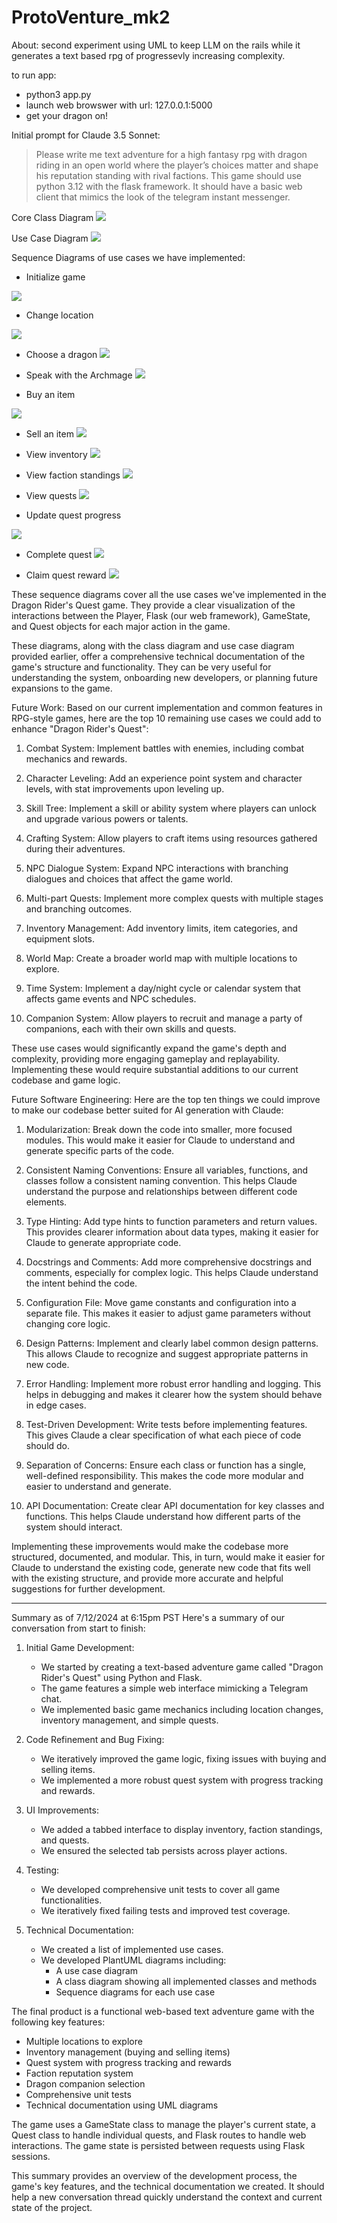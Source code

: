 # ProtoVenture_mk2

About:
second experiment using UML to keep LLM on the rails while it generates a text based rpg of progressevly increasing complexity.

to run app:

- python3 app.py
- launch web browswer with url: 127.0.0.1:5000
- get your dragon on!

Initial prompt for Claude 3.5 Sonnet:
> Please write me text adventure for a high fantasy rpg with dragon riding in an open world where the player’s choices matter and shape his reputation standing with rival factions.  This game should use python 3.12 with the flask framework.  It should have a basic web client that mimics the look of the telegram instant messenger.​​​​​​​​​​​​​​​​


Core Class Diagram
<img src="https://www.plantuml.com/plantuml/svg/bP91ZzGm38Nl_HNMd6OM5ebhJtk2CuBxADjufc6JkCJE8eJuxoHnfochvR2NL7f-TZ-_v8759Cd13vCtpF3P1FmgHX1-3m3lF4r67CKHM9ABrwebNBAigdMJLCqcS_tNvU8pHg7qgvi2Cfihxbq_Ch9mjnXhpqqxjdE4B_LpggMyM2EerVEIw9gGMMtdQC8szZsOG3cMNXUrispcmjgOyAT9zfMsvXGwLvBZgHDT4WKLhH6ZUYblEGr_1erEKJMs_U0M3_AKtF8oINhyZfEuPsoiLRdjjGaJXSMZe1tXaSYZYLNLBJgaPjDJsIVmfhrqYRxJft8-wKw9ik0nPRzBEg3CP0kjT-ijfHoFfzhV7zBXum7kxk_XS7TOn-lK8dNJ29cHXo6I82HtdGNeqklZ-Ehr3m3VPiSh1nZF1DECqnE3ku3C2CqFnR85MNfCjD0U1JUFfbaxNBL-6B3KAyWB7ANVKFu3eLMTVBEqFp9AyNOG40996M-essi07RRZUC1eS_1_0G00">


Use Case Diagram
<img src="https://www.plantuml.com/plantuml/svg/TP7BJiCm44Nt_efHDwnQaVIDggXGDknugEn7yTInSEnWEvI2-7UIDfRYLbr5TywnHxbUEu_MrwLYYdOUl04hHU61IqkvbqOppBsnyApmG9QnTefQA8B1eqLXDBnAJlR6mKjDpW_Wbm7KZd9qZVAafPUev0-1m986W0wscwIlR0hKWa2P7DjrdPB6YZ7D5u6t6uCoxYjl5U47xAKluDxcHOaYB9lqjOVw0AX1UYexF8rk8QNE-ApFtoNjGUelqjxOGsVCBumT7fi3vr5pgONhpCM5-Tbs5l2oZxSLHqyd0IfhX2KNnEGsQiUKbQBW1YNkMA4ikxiixT7oeANiZx7Jsy9mcBMZEAPn7CTn4iTf76TndCTn4SSbQyx3Q9GTVn3kOBMIEbSrfonhqEmw6bz7awke6GMM71bzUzByX9A0qhDZwqQfI_KF">


Sequence Diagrams of use cases we have implemented:

- Initialize game
<img src="https://www.plantuml.com/plantuml/svg/HOzH2i8m44J_SugvG2_G3wae-kE7L3p0aYuIJ3SbkqMylJ65z6k6sSSCEwXHjdMEZhobZ7kaBsUt2Re3Bf7qtUFeFQlYHJFZETvSZV_tQqaUHiOzJfcBGlYpfwuvT7lRoBPcGP1WWIAqagro6-zn3heKsx0wNbcGJ4YBXIJg1fQfFF03">

- Change location
<img src="https://www.plantuml.com/plantuml/svg/TP31IiSm3CRlVOeSzV1_WHraekXL5CyZfXahTarjKiItjzjmSuAd5FBxll9BhuR5wXmTaac1fuXVNDmsu7833n7rlOExIKGP4dz2548BajowMfX7dFd5qBY3N8HOTQ190l5LuuSV_jhjt9_GQ_PjxiN_ShVUxz15CrCO0y57PJK88s3ECH2-HVxTS3WyizMIeAw_UT1rZyc3vALH3w5DluFxeBazJzgdHC_9j-Dz0m00">
  
- Choose a dragon
  <img src="https://www.plantuml.com/plantuml/svg/VPB1pjCm48JlVefLJkN02-I02gr0N12qubmjzj1OTUpWNOFozeJ4f57XxscjP3xlxdZseforzC6mrPJfS-0HsIo5Nh-Xzu7brjAXIqb0JQrCBlCrnORIe3v5Cyl-w3zmZxEoegKX9mkHY-sIjzZzmxuog_Y1F7ImD_BVgvAyqASKOJZeTFZxTRfN46c46YAYbouxSNIf3oC90gnM-YdoTN1JhKfYrUo_5SLJvcEq6IoWuqATl4CMoXYAilh_TVnI8DfIcRjTXfok6IAxvbsAZdvvxRPU4T42tCcxJpRrGu32RMKFDa1BZlHZ_YVAMiGWtEVbaC5khAu-NVKCfHuYV0KrRolNyS_Dsnf4PpRycgGwHrtQpPDWZK_DNqj7ByDqf0mfGIcjKLZ2PFQ8hlJXDm00">
  
- Speak with the Archmage
  <img src="https://www.plantuml.com/plantuml/svg/TP31IWCn48Rl-nH3J_NW2-n1AXMBeA3s0SgO_Us6PfCuCr5yUxTPjhQ2fmJo_VDFlfKQYvKXDEmi2Jq7_eOqqq7NDtGVM0yjhVkK5BJOPl21lhprP3teLbm_y1uBIjbyYat5ZxaD3zWQ6rhAaXnKTwvFtc7vxuohvXJwC-4XEW4hw6daQ5Dyw4YGYt4jlOYz5AYrL7B7XjtOlHUeBXUFO8dqnkeTQKO8EXPM-2orxk4EvD_9fI476BePkLpe5LOaqaTzKsChUhx5xEq4Jjjq5SMlf4bpItTUytWbWPPWb8xzyHEYzN-JgbbJiqBioX1-0000">
  
- Buy an item
<img src="https://www.plantuml.com/plantuml/svg/TP7DJiCm48JlVefLJ-s15yW15O7WXCIFE5TBFKsZsjxWNIFozk0GKaMebyJoV9uTZxTgdAt4u7Xlakafy83iVdzqTKttWVNKqErHH44cz5u6wWpHZKf57ZZYrTZGL75NnNNzRDoiBB3gXls9kWCXIMcFr4hm5-6ttjVDBdqYcUJX8dZZFQqUMGsPv42MsMD57mLgTLOI8tnrQhfqUAv0GsKSi-kpj1cgwtzE6pUIvoFdQ-mbzW46_uSiWxt0IavJ4ZMsieWmjpo1KnG_efXxdjwceRjE-v_bZCtD42TF4QhSmcsHV8dX6m00">
  
- Sell an item
  <img src="https://www.plantuml.com/plantuml/svg/ZLBBJkim4DtxAqPTzIxk3sI1Ya0W5aX0nReQwjCIrOw3PrBHlyTsghXLnIEAuiXp7iVZMOXorC4xmsiDaPuS7n3DkD3_AxfpBBk6Rjv349064ZX7hSARKigOU_POAYkQKbtbwZn__fcfT8vBUbZlgDqK9MgxzExHfGG7mqxf8U_odbl7Rmw6qlETqcjlqrhvD8_mOGyg0NwaNbjBs-0iQQZyNncpHnP5fB0XZMmneuy1elamNL32PoigbohF6TJGKEAk-XYs4IBp2xKIUKHNMktNElZUGM5FOUSXNw13x8wf9EqDOk04fQivunyxkuGIOWoHF4Hu2uFEdjve7O_HydWuMqnHvsESfePkM-dJxmIhTyQTdKmMoMNmxWi0">
  
- View inventory
  <img src="https://www.plantuml.com/plantuml/svg/NSv12i8m50JGVKun5-W5if0knE9Ex0c-xIoAQPHaAlJsHWifTFK_p6EODikIbZau6_HAk0LRcTnsq9nm2PQV7Zq31-4QFup5hP0zt3_xeSvczZBHewCmLJMQpDKKpLvufvOKZxGsRWCypbD-btTthcKSozul">
  
- View faction standings
  <img src="https://www.plantuml.com/plantuml/svg/POun3i8m40Hxls8_a0-aG2bGqYBoWYC-a8NZHETrmUyn2Ge5rPsqeztfCiLOvkXaucAuH7cfkVsWEQ6FafyjHeqw4Nsbmf90kRaj-I23p3fIg2q69KpNGjamBnHtn6X-VLTbiVJ77fsxG8jpo6jzSVyELztaGtfarsdorViD">
  
- View quests
  <img src="https://www.plantuml.com/plantuml/svg/JSv13e9030NG_PpYNu0Bi30iZ6nLJb2XCSHXmFQFYRSNdIYkskI__BPnYZ5FCKZFsN2CybGBPQ3QuH35RpKwZTeJfwnE1-KIFi5Rj39fHw7MQ9Mu5p889VmYL5lLMPaj_RkjgzojiHzzMLT8p_6XNojfm6BprTGzD9g6zUyN">
  
- Update quest progress
<img src="https://www.plantuml.com/plantuml/svg/VP6zJiD048JxUuef4mb2dm950a4RGDJHujk4K-x7xEs1ylROFlm31TNQsc-qCtExh2HQWZVKQ1BiFLrOJ1suliM3ftpUOizoJ1BGKIv5h7XpsbpXhLpWbCFQ35ZFFrBW5oNbBKfhktduA9prq4ew2UUygh-nmzPcWdlbKx-OL1E_DiDYGTozStE6Ew99eVMiR4Vaz_rdrY8Hmq5a9ItPa5TKU1O3c6L_CZIUNFY98Fn5OfS1_fM-3a7WuYT7JNAv4MwBKj-VuMYNuSUU9y-r13kuvhdS-YnRtBlSTfyJLYEEbO6YHJMRpOwZBS5_0m00">
  
- Complete quest
  <img src="https://www.plantuml.com/plantuml/svg/TP4_JmCn3CNtV0gFxO3ORq2LGB0M47DbBYuzDNyEsm7rsvDBGdGTEjad_vxzxcKdYgp9EuEZHeQzmmkngGNk7k3PePm7s1CV8tl8r1G3w0aLnkXdHqe22D-9H4s15zKBUdfNL1eWpJRNGm4ECySl9f5D_GmPsveEByhNPT1LdT-QCbWHZoSQpp0TkmtxZrpVVoDD7Af144LD0fkkML-_reqE9zziC_qYsvNfsxAFOXocy4D18r_kcUQaM5BxH24BkQdxrZjwqirl2y0MnzI3RUypmDCaSsxhRxK8oWqCjgqNiwDWatT_">
  
- Claim quest reward
  <img src="https://www.plantuml.com/plantuml/svg/ZL4xJmCn3DxpAppU3OYz0oegWfM7c2kJk3shUOJ4eRf_JwuvUWW4QfOy_3tiB-iicAGugr1BIF1eSQIasWPNDt1lCHzMi0akMX82XFT2MQ338i6Xi0PjaLslJiY9ye2ENWI5LgsqFJ6sYOwOJDSklc9wTKR-e6q6qWVWtUp56VJiRnHQWQVVpr3NNtAtCTeHcZzq9Pe9mlw3V1rvl4uKImLoyFs_Cg-Dw2Xdt1CSMOOlKVQxeCXccblpGIxixIvCu87zNf4ttnDPmdycASb3Qzn0dkfBtEslgXBdM8yjSpBdUMkCM0DWZM-sPhwkDiNPJm00">

These sequence diagrams cover all the use cases we've implemented in the Dragon Rider's Quest game. They provide a clear visualization of the interactions between the Player, Flask (our web framework), GameState, and Quest objects for each major action in the game.

These diagrams, along with the class diagram and use case diagram provided earlier, offer a comprehensive technical documentation of the game's structure and functionality. They can be very useful for understanding the system, onboarding new developers, or planning future expansions to the game.​​​​​​​​​​​​​​​​

Future Work:
Based on our current implementation and common features in RPG-style games, here are the top 10 remaining use cases we could add to enhance "Dragon Rider's Quest":

1. Combat System: Implement battles with enemies, including combat mechanics and rewards.

2. Character Leveling: Add an experience point system and character levels, with stat improvements upon leveling up.

3. Skill Tree: Implement a skill or ability system where players can unlock and upgrade various powers or talents.

4. Crafting System: Allow players to craft items using resources gathered during their adventures.

5. NPC Dialogue System: Expand NPC interactions with branching dialogues and choices that affect the game world.

6. Multi-part Quests: Implement more complex quests with multiple stages and branching outcomes.

7. Inventory Management: Add inventory limits, item categories, and equipment slots.

8. World Map: Create a broader world map with multiple locations to explore.

9. Time System: Implement a day/night cycle or calendar system that affects game events and NPC schedules.

10. Companion System: Allow players to recruit and manage a party of companions, each with their own skills and quests.

These use cases would significantly expand the game's depth and complexity, providing more engaging gameplay and replayability. Implementing these would require substantial additions to our current codebase and game logic.​​​​​​​​​​​​​​​​

Future Software Engineering:
Here are the top ten things we could improve to make our codebase better suited for AI generation with Claude:

1. Modularization: Break down the code into smaller, more focused modules. This would make it easier for Claude to understand and generate specific parts of the code.

2. Consistent Naming Conventions: Ensure all variables, functions, and classes follow a consistent naming convention. This helps Claude understand the purpose and relationships between different code elements.

3. Type Hinting: Add type hints to function parameters and return values. This provides clearer information about data types, making it easier for Claude to generate appropriate code.

4. Docstrings and Comments: Add more comprehensive docstrings and comments, especially for complex logic. This helps Claude understand the intent behind the code.

5. Configuration File: Move game constants and configuration into a separate file. This makes it easier to adjust game parameters without changing core logic.

6. Design Patterns: Implement and clearly label common design patterns. This allows Claude to recognize and suggest appropriate patterns in new code.

7. Error Handling: Implement more robust error handling and logging. This helps in debugging and makes it clearer how the system should behave in edge cases.

8. Test-Driven Development: Write tests before implementing features. This gives Claude a clear specification of what each piece of code should do.

9. Separation of Concerns: Ensure each class or function has a single, well-defined responsibility. This makes the code more modular and easier to understand and generate.

10. API Documentation: Create clear API documentation for key classes and functions. This helps Claude understand how different parts of the system should interact.

Implementing these improvements would make the codebase more structured, documented, and modular. This, in turn, would make it easier for Claude to understand the existing code, generate new code that fits well with the existing structure, and provide more accurate and helpful suggestions for further development.​​​​​​​​​​​​​​​​

---

Summary as of 7/12/2024 at 6:15pm PST
Here's a summary of our conversation from start to finish:

1. Initial Game Development:
   - We started by creating a text-based adventure game called "Dragon Rider's Quest" using Python and Flask.
   - The game features a simple web interface mimicking a Telegram chat.
   - We implemented basic game mechanics including location changes, inventory management, and simple quests.

2. Code Refinement and Bug Fixing:
   - We iteratively improved the game logic, fixing issues with buying and selling items.
   - We implemented a more robust quest system with progress tracking and rewards.

3. UI Improvements:
   - We added a tabbed interface to display inventory, faction standings, and quests.
   - We ensured the selected tab persists across player actions.

4. Testing:
   - We developed comprehensive unit tests to cover all game functionalities.
   - We iteratively fixed failing tests and improved test coverage.

5. Technical Documentation:
   - We created a list of implemented use cases.
   - We developed PlantUML diagrams including:
     - A use case diagram
     - A class diagram showing all implemented classes and methods
     - Sequence diagrams for each use case

The final product is a functional web-based text adventure game with the following key features:
- Multiple locations to explore
- Inventory management (buying and selling items)
- Quest system with progress tracking and rewards
- Faction reputation system
- Dragon companion selection
- Comprehensive unit tests
- Technical documentation using UML diagrams

The game uses a GameState class to manage the player's current state, a Quest class to handle individual quests, and Flask routes to handle web interactions. The game state is persisted between requests using Flask sessions.

This summary provides an overview of the development process, the game's key features, and the technical documentation we created. It should help a new conversation thread quickly understand the context and current state of the project.​​​​​​​​​​​​​​​​
